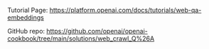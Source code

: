 Tutorial Page: https://platform.openai.com/docs/tutorials/web-qa-embeddings

GitHub repo: https://github.com/openai/openai-cookbook/tree/main/solutions/web_crawl_Q%26A
